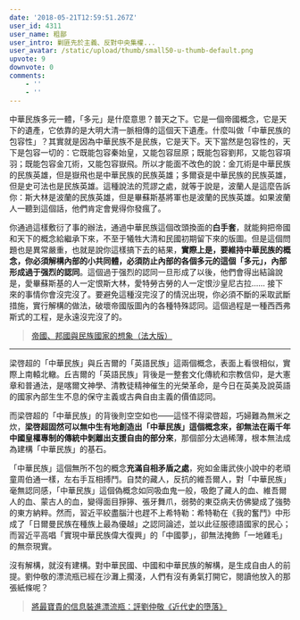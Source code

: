 ```yaml
---
date: '2018-05-21T12:59:51.267Z'
user_id: 4311
user_name: 粗鄙
user_intro: 剿匪先於主義、反對中央集權...
user_avatar: /static/upload/thumb/small50-u-thumb-default.png
upvote: 9
downvote: 0
comments:
    - ''
    - ''
---
```


中華民族多元一體，「多元」是什麼意思？普天之下。它是一個帝國概念，它是天下的遺產，它依靠的是大明大清一脈相傳的這個天下遺產。什麼叫做「中華民族的包容性」？其實就是因為中華民族不是民族，它是天下。天下當然是包容性的，天下是包容一切的：它既能包容秦始皇，又能包容屈原；既能包容劉邦，又能包容項羽；既能包容金兀術，又能包容嶽飛。所以才能面不改色的說：金兀術是中華民族的民族英雄，但是嶽飛也是中華民族的民族英雄；多爾袞是中華民族的民族英雄，但是史可法也是民族英雄。這種說法的荒謬之處，就等于說是，波蘭人是這麼告訴你：斯大林是波蘭的民族英雄，但是畢蘇斯基將軍也是波蘭的民族英雄。如果波蘭人一聽到這個話，他們肯定會覺得你發瘋了。

你通過這樣敷衍了事的辦法，通過中華民族這個改頭換面的**白手套**，就能夠把帝國和天下的概念給繼承下來，不至于犧牲大清和民國初期留下來的版圖。但是這個問題也是異常嚴重，也就是說你這樣搞下去的結果，**實際上是，要維持中華民族的概念，你必須解構內部的小共同體，必須防止內部的各個多元的這個「多元」，內部形成過于强烈的認同**。這個過于强烈的認同一旦形成了以後，他們會得出結論說是，愛畢蘇斯基的人一定恨斯大林，愛特勞古勞的人一定恨沙皇尼古拉…… 接下來的事情你會沒完沒了。要避免這種沒完沒了的情況出現，你必須不斷的采取武斷措施，實行解構的做法，破壞帝國版圖內的各種特殊認同。這個過程是一種西西弗斯式的工程，是永遠沒完沒了的。

> [帝國、邦國與民族國家的想象（法大版）](https://web.archive.org:443/web/20180529145724/https://medium.com/@viewswise/帝國-邦國與民族國家的想象-法大版-594f52e5d3bc)

---

梁啓超的「中華民族」與丘吉爾的「英語民族」這兩個概念，表面上看很相似，實際上南轅北轍。丘吉爾的「英語民族」背後是一整套文化傳統和宗教信仰，是大憲章和普通法，是喀爾文神學、清教徒精神催生的光榮革命，是今日在英美及說英語的國家內部生生不息的保守主義或古典自由主義的價值認同。

而梁啓超的「中華民族」的背後則空空如也——這怪不得梁啓超，巧婦難為無米之炊，**梁啓超固然可以無中生有地創造出「中華民族」這個概念來，卻無法在兩千年中國皇權專制的傳統中剝離出支援自由的部分來**，那個部分太過稀薄，根本無法成為建構「中華民族」的基石。

「中華民族」這個無所不包的概念**充滿自相矛盾之處**，宛如金庸武俠小說中的老頑童周伯通一樣，左右手互相搏鬥。自焚的藏人，反抗的維吾爾人，對「中華民族」毫無認同感，「中華民族」這個偽概念如同吸血鬼一般，吸飽了藏人的血、維吾爾人的血、蒙古人的血，變得面目猙獰、張牙舞爪，弱勢的東亞病夫仿佛變成了強勢的東方納粹。然而，習近平絞盡腦汁也趕不上希特勒：希特勒在《我的奮鬥》中形成了「日爾曼民族在種族上最為優越」之認同論述，並以此征服德語國家的民心；而習近平高唱「實現中華民族偉大復興」的「中國夢」，卻無法掩飾「一地雞毛」的無奈現實。

沒有解構，就沒有建構。對中華民國、中國和中華民族的解構，是生成自由人的前提。劉仲敬的漂流瓶已經在沙灘上擱淺，人們有沒有勇氣打開它，閱讀他放入的那張紙條呢？

> [將最寶貴的信息裝進漂流瓶：評劉仲敬《近代史的墮落》](https://web.archive.org:443/web/20180529145724/https://ladopost.com/newsDetail3.php?ntId=23&nId=302)
